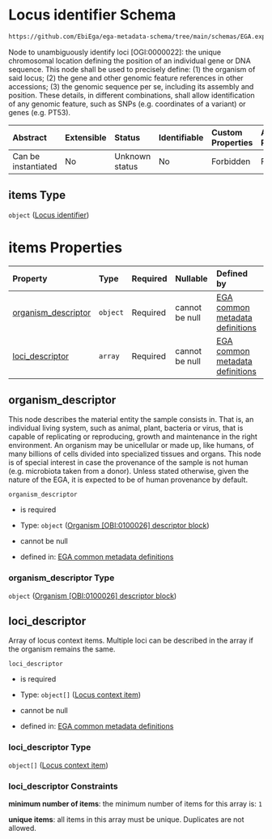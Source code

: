 # Locus identifier Schema

```txt
https://github.com/EbiEga/ega-metadata-schema/tree/main/schemas/EGA.experiment.json#/properties/targeted_loci/items
```

Node to unambiguously identify loci \[OGI:0000022]: the unique chromosomal location defining the position of an individual gene or DNA sequence. This node shall be used to precisely define: (1) the organism of said locus; (2) the gene and other genomic feature references in other accessions; (3) the genomic sequence per se, including its assembly and position. These details, in different combinations, shall allow identification of any genomic feature, such as SNPs (e.g. coordinates of a variant) or genes (e.g. PT53).

| Abstract            | Extensible | Status         | Identifiable | Custom Properties | Additional Properties | Access Restrictions | Defined In                                                                           |
| :------------------ | :--------- | :------------- | :----------- | :---------------- | :-------------------- | :------------------ | :----------------------------------------------------------------------------------- |
| Can be instantiated | No         | Unknown status | No           | Forbidden         | Forbidden             | none                | [EGA.experiment.json\*](../../../schemas/EGA.experiment.json "open original schema") |

## items Type

`object` ([Locus identifier](ega-12-definitions-locus-identifier.md))

# items Properties

| Property                                     | Type     | Required | Nullable       | Defined by                                                                                                                                                                                                                                                     |
| :------------------------------------------- | :------- | :------- | :------------- | :------------------------------------------------------------------------------------------------------------------------------------------------------------------------------------------------------------------------------------------------------------- |
| [organism\_descriptor](#organism_descriptor) | `object` | Required | cannot be null | [EGA common metadata definitions](ega-12-definitions-organism-obi0100026-descriptor-block.md "https://github.com/EbiEga/ega-metadata-schema/tree/main/schemas/EGA.common-definitions.json#/definitions/locus_identifier/properties/organism_descriptor")       |
| [loci\_descriptor](#loci_descriptor)         | `array`  | Required | cannot be null | [EGA common metadata definitions](ega-12-definitions-locus-identifier-properties-loci-context-array.md "https://github.com/EbiEga/ega-metadata-schema/tree/main/schemas/EGA.common-definitions.json#/definitions/locus_identifier/properties/loci_descriptor") |

## organism\_descriptor

This node describes the material entity the sample consists in. That is, an individual living system, such as animal, plant, bacteria or virus, that is capable of replicating or reproducing, growth and maintenance in the right environment. An organism may be unicellular or made up, like humans, of many billions of cells divided into specialized tissues and organs. This node is of special interest in case the provenance of the sample is not human (e.g. microbiota taken from a donor). Unless stated otherwise, given the nature of the EGA, it is expected to be of human provenance by default.

`organism_descriptor`

* is required

* Type: `object` ([Organism \[OBI:0100026\] descriptor block](ega-12-definitions-organism-obi0100026-descriptor-block.md))

* cannot be null

* defined in: [EGA common metadata definitions](ega-12-definitions-organism-obi0100026-descriptor-block.md "https://github.com/EbiEga/ega-metadata-schema/tree/main/schemas/EGA.common-definitions.json#/definitions/locus_identifier/properties/organism_descriptor")

### organism\_descriptor Type

`object` ([Organism \[OBI:0100026\] descriptor block](ega-12-definitions-organism-obi0100026-descriptor-block.md))

## loci\_descriptor

Array of locus context items. Multiple loci can be described in the array if the organism remains the same.

`loci_descriptor`

* is required

* Type: `object[]` ([Locus context item](ega-12-definitions-locus-identifier-properties-loci-context-array-locus-context-item.md))

* cannot be null

* defined in: [EGA common metadata definitions](ega-12-definitions-locus-identifier-properties-loci-context-array.md "https://github.com/EbiEga/ega-metadata-schema/tree/main/schemas/EGA.common-definitions.json#/definitions/locus_identifier/properties/loci_descriptor")

### loci\_descriptor Type

`object[]` ([Locus context item](ega-12-definitions-locus-identifier-properties-loci-context-array-locus-context-item.md))

### loci\_descriptor Constraints

**minimum number of items**: the minimum number of items for this array is: `1`

**unique items**: all items in this array must be unique. Duplicates are not allowed.
